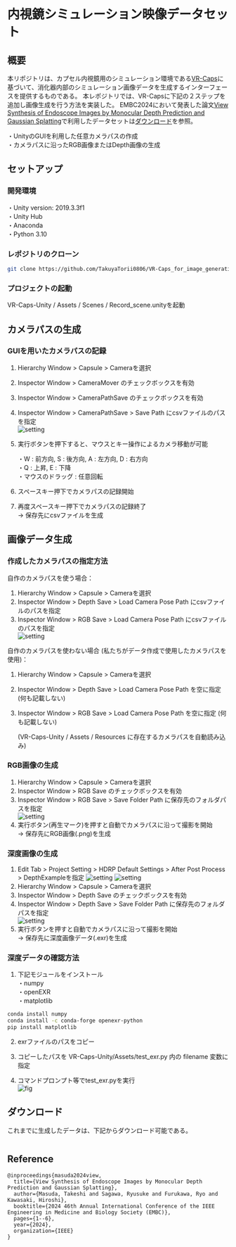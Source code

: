 内視鏡シミュレーション映像データセット
=====


## 概要
本リポジトリは、カプセル内視鏡用のシミュレーション環境である[VR-Caps](https://github.com/CapsuleEndoscope/VirtualCapsuleEndoscopy)に基づいて、消化器内部のシミュレーション画像データを生成するインターフェースを提供するものである。
本レポジトリでは、VR-Capsに下記の２ステップを追加し画像生成を行う方法を実装した。
EMBC2024において発表した論文[View Synthesis of Endoscope Images by Monocular Depth Prediction and Gaussian Splatting](https://ieeexplore.ieee.org/abstract/document/10782148)で利用したデータセットは[ダウンロード](#ダウンロード)を参照。

・UnityのGUIを利用した任意カメラパスの作成  
・カメラパスに沿ったRGB画像またはDepth画像の生成  

## セットアップ

### 開発環境
・Unity version: 2019.3.3f1  
・Unity Hub  
・Anaconda  
・Python 3.10  

### レポジトリのクローン
```sh
git clone https://github.com/TakuyaTorii0806/VR-Caps_for_image_generation.git  
```  

### プロジェクトの起動  
VR-Caps-Unity / Assets / Scenes / Record_scene.unityを起動 


## カメラパスの生成  

### GUIを用いたカメラパスの記録
1. Hierarchy Window > Capsule > Cameraを選択  
2. Inspector Window > CameraMover のチェックボックスを有効  
3. Inspector Window > CameraPathSave のチェックボックスを有効  
4. Inspector Window > CameraPathSave > Save Path にcsvファイルのパスを指定  
   ![setting](readme_imgs/Unity_CameraPath_all.png)
5. 実行ボタンを押下すると、マウスとキー操作によるカメラ移動が可能  

   ・W : 前方向, S : 後方向, A : 左方向, D : 右方向  
   ・Q : 上昇, E : 下降  
   ・マウスのドラッグ : 任意回転  

6. スペースキー押下でカメラパスの記録開始  
7. 再度スペースキー押下でカメラパスの記録終了  
   -> 保存先にcsvファイルを生成  


## 画像データ生成

### 作成したカメラパスの指定方法  
自作のカメラパスを使う場合：  
1. Hierarchy Window > Capsule > Cameraを選択  
2. Inspector Window > Depth Save > Load Camera Pose Path にcsvファイルのパスを指定  
3. Inspector Window > RGB Save > Load Camera Pose Path にcsvファイルのパスを指定  
   ![setting](readme_imgs/Unity_select_camerapath_all.png)

自作のカメラパスを使わない場合 (私たちがデータ作成で使用したカメラパスを使用)：  

1. Hierarchy Window > Capsule > Cameraを選択  
2. Inspector Window > Depth Save > Load Camera Pose Path を空に指定 (何も記載しない)  
3. Inspector Window > RGB Save > Load Camera Pose Path を空に指定 (何も記載しない)  

    (VR-Caps-Unity / Assets / Resources に存在するカメラパスを自動読み込み)  

### RGB画像の生成  
1. Hierarchy Window > Capsule > Cameraを選択  
2. Inspector Window > RGB Save のチェックボックスを有効  
3. Inspector Window > RGB Save > Save Folder Path に保存先のフォルダパスを指定  
   ![setting](readme_imgs/Unity_figure_RGB_all.png)
4. 実行ボタン(再生マーク)を押すと自動でカメラパスに沿って撮影を開始  
   -> 保存先にRGB画像(.png)を生成
   
### 深度画像の生成  
1. Edit Tab > Project Setting > HDRP Default Settings > After Post Process > DepthExampleを指定
   ![setting](readme_imgs/Unity_figure_Depth_edit_tab_all.png)
   ![setting](readme_imgs/Unity_figure_Depth_after_post_process_all.png)
2. Hierarchy Window > Capsule > Cameraを選択  
3. Inspector Window > Depth Save のチェックボックスを有効  
4. Inspector Window > Depth Save > Save Folder Path に保存先のフォルダパスを指定  
   ![setting](readme_imgs/Unity_Depth_all.png)  
5. 実行ボタンを押すと自動でカメラパスに沿って撮影を開始  
   -> 保存先に深度画像データ(.exr)を生成  

### 深度データの確認方法  

1. 下記モジュールをインストール  
・numpy  
・openEXR  
・matplotlib  
```sh
conda install numpy
conda install -c conda-forge openexr-python
pip install matplotlib
```  

2. exrファイルのパスをコピー  

3. コピーしたパスを VR-Caps-Unity/Assets/test_exr.py 内の filename 変数に指定  

4. コマンドプロンプト等でtest_exr.pyを実行  
![fig](readme_imgs/txt_exr.png)

## ダウンロード
これまでに生成したデータは、下記からダウンロード可能である。
```sh

```  

## Reference
```
@inproceedings{masuda2024view,
  title={View Synthesis of Endoscope Images by Monocular Depth Prediction and Gaussian Splatting},
  author={Masuda, Takeshi and Sagawa, Ryusuke and Furukawa, Ryo and Kawasaki, Hiroshi},
  booktitle={2024 46th Annual International Conference of the IEEE Engineering in Medicine and Biology Society (EMBC)},
  pages={1--6},
  year={2024},
  organization={IEEE}
}
```




